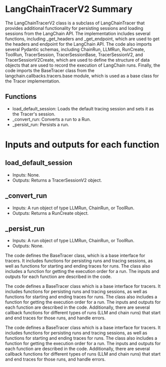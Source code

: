 # LangChainTracerV2 Summary

The LangChainTracerV2 class is a subclass of LangChainTracer that provides additional functionality for persisting sessions and loading sessions from the LangChain API. The implementation includes several functions, including _get_headers and _get_endpoint, which are used to get the headers and endpoint for the LangChain API. The code also imports several Pydantic schemas, including ChainRun, LLMRun, RunCreate, ToolRun, TracerSession, TracerSessionBase, TracerSessionV2, and TracerSessionV2Create, which are used to define the structure of data objects that are used to record the execution of LangChain runs. Finally, the code imports the BaseTracer class from the langchain.callbacks.tracers.base module, which is used as a base class for the Tracer implementation.

## Functions
- load_default_session: Loads the default tracing session and sets it as the Tracer's session.
- _convert_run: Converts a run to a Run.
- _persist_run: Persists a run.

# Inputs and outputs for each function
## load_default_session
- Inputs: None.
- Outputs: Returns a TracerSessionV2 object.

## _convert_run
- Inputs: A run object of type LLMRun, ChainRun, or ToolRun.
- Outputs: Returns a RunCreate object.

## _persist_run
- Inputs: A run object of type LLMRun, ChainRun, or ToolRun.
- Outputs: None.

The code defines the BaseTracer class, which is a base interface for tracers. It includes functions for persisting runs and tracing sessions, as well as functions for starting and ending traces for runs. The class also includes a function for getting the execution order for a run. The inputs and outputs for each function are described in the code.

The code defines a BaseTracer class which is a base interface for tracers. It includes functions for persisting runs and tracing sessions, as well as functions for starting and ending traces for runs. The class also includes a function for getting the execution order for a run. The inputs and outputs for each function are described in the code. Additionally, there are several callback functions for different types of runs (LLM and chain runs) that start and end traces for those runs, and handle errors.

The code defines a BaseTracer class which is a base interface for tracers. It includes functions for persisting runs and tracing sessions, as well as functions for starting and ending traces for runs. The class also includes a function for getting the execution order for a run. The inputs and outputs for each function are described in the code. Additionally, there are several callback functions for different types of runs (LLM and chain runs) that start and end traces for those runs, and handle errors.

